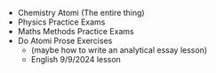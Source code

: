 - Chemistry Atomi (The entire thing)
- Physics Practice Exams
- Maths Methods Practice Exams
- Do Atomi Prose Exercises
	- (maybe how to write an analytical essay lesson)
	- English 9/9/2024 lesson

